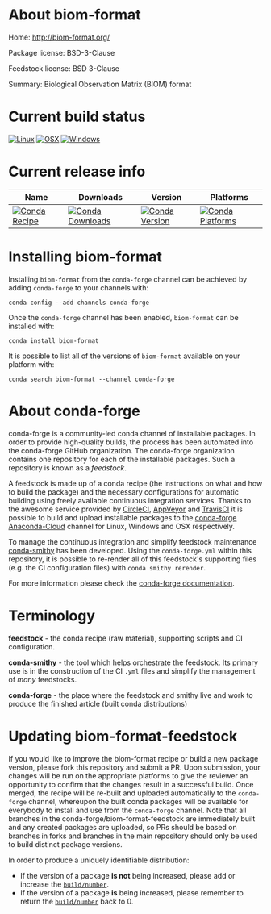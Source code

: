 About biom-format
=================

Home: http://biom-format.org/

Package license: BSD-3-Clause

Feedstock license: BSD 3-Clause

Summary: Biological Observation Matrix (BIOM) format



Current build status
====================

[![Linux](https://img.shields.io/circleci/project/github/conda-forge/biom-format-feedstock/master.svg?label=Linux)](https://circleci.com/gh/conda-forge/biom-format-feedstock)
[![OSX](https://img.shields.io/travis/conda-forge/biom-format-feedstock/master.svg?label=macOS)](https://travis-ci.org/conda-forge/biom-format-feedstock)
[![Windows](https://img.shields.io/appveyor/ci/conda-forge/biom-format-feedstock/master.svg?label=Windows)](https://ci.appveyor.com/project/conda-forge/biom-format-feedstock/branch/master)

Current release info
====================

| Name | Downloads | Version | Platforms |
| --- | --- | --- | --- |
| [![Conda Recipe](https://img.shields.io/badge/recipe-biom--format-green.svg)](https://anaconda.org/conda-forge/biom-format) | [![Conda Downloads](https://img.shields.io/conda/dn/conda-forge/biom-format.svg)](https://anaconda.org/conda-forge/biom-format) | [![Conda Version](https://img.shields.io/conda/vn/conda-forge/biom-format.svg)](https://anaconda.org/conda-forge/biom-format) | [![Conda Platforms](https://img.shields.io/conda/pn/conda-forge/biom-format.svg)](https://anaconda.org/conda-forge/biom-format) |

Installing biom-format
======================

Installing `biom-format` from the `conda-forge` channel can be achieved by adding `conda-forge` to your channels with:

```
conda config --add channels conda-forge
```

Once the `conda-forge` channel has been enabled, `biom-format` can be installed with:

```
conda install biom-format
```

It is possible to list all of the versions of `biom-format` available on your platform with:

```
conda search biom-format --channel conda-forge
```


About conda-forge
=================

conda-forge is a community-led conda channel of installable packages.
In order to provide high-quality builds, the process has been automated into the
conda-forge GitHub organization. The conda-forge organization contains one repository
for each of the installable packages. Such a repository is known as a *feedstock*.

A feedstock is made up of a conda recipe (the instructions on what and how to build
the package) and the necessary configurations for automatic building using freely
available continuous integration services. Thanks to the awesome service provided by
[CircleCI](https://circleci.com/), [AppVeyor](http://www.appveyor.com/)
and [TravisCI](https://travis-ci.org/) it is possible to build and upload installable
packages to the [conda-forge](https://anaconda.org/conda-forge)
[Anaconda-Cloud](http://docs.anaconda.org/) channel for Linux, Windows and OSX respectively.

To manage the continuous integration and simplify feedstock maintenance
[conda-smithy](http://github.com/conda-forge/conda-smithy) has been developed.
Using the ``conda-forge.yml`` within this repository, it is possible to re-render all of
this feedstock's supporting files (e.g. the CI configuration files) with ``conda smithy rerender``.

For more information please check the [conda-forge documentation](https://conda-forge.org/docs/).

Terminology
===========

**feedstock** - the conda recipe (raw material), supporting scripts and CI configuration.

**conda-smithy** - the tool which helps orchestrate the feedstock.
                   Its primary use is in the construction of the CI ``.yml`` files
                   and simplify the management of *many* feedstocks.

**conda-forge** - the place where the feedstock and smithy live and work to
                  produce the finished article (built conda distributions)


Updating biom-format-feedstock
==============================

If you would like to improve the biom-format recipe or build a new
package version, please fork this repository and submit a PR. Upon submission,
your changes will be run on the appropriate platforms to give the reviewer an
opportunity to confirm that the changes result in a successful build. Once
merged, the recipe will be re-built and uploaded automatically to the
`conda-forge` channel, whereupon the built conda packages will be available for
everybody to install and use from the `conda-forge` channel.
Note that all branches in the conda-forge/biom-format-feedstock are
immediately built and any created packages are uploaded, so PRs should be based
on branches in forks and branches in the main repository should only be used to
build distinct package versions.

In order to produce a uniquely identifiable distribution:
 * If the version of a package **is not** being increased, please add or increase
   the [``build/number``](http://conda.pydata.org/docs/building/meta-yaml.html#build-number-and-string).
 * If the version of a package **is** being increased, please remember to return
   the [``build/number``](http://conda.pydata.org/docs/building/meta-yaml.html#build-number-and-string)
   back to 0.